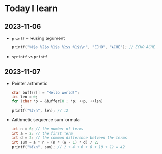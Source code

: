# Today I learn

## 2023-11-06

- `printf` – reusing argument
    ```C
    printf("%1$s %2$s %1$s %2$s %1$s\n", "ECHO", "ACHE"); // ECHO ACHE ECHO ACHE ECHO
    ```

- `sprintf` vs `printf`

## 2023-11-07

- Pointer arithmetic
    ```C
    char buffer[] = "Hello world!";
    int len = 0;
    for (char *p = &buffer[0]; *p; ++p, ++len)
        ;
    printf("%d\n", len); // 12
    ```

- Arithmetic sequence sum formula
    ```C
    int n = 6; // the number of terms
    int a = 2; // the first term
    int d = 2; // the common difference between the terms
    int sum = a * n + (n * (n - 1) * d) / 2;
    printf("%d\n", sum); // 2 + 4 + 6 + 8 + 10 + 12 = 42
    ```
